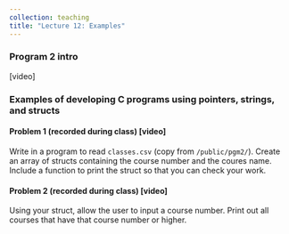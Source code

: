 ```yaml
---
collection: teaching
title: "Lecture 12: Examples"
---
```


### Program 2 intro
[video]

### Examples of developing C programs using pointers, strings, and structs

#### Problem 1 (recorded during class) [video]

Write in a program to read `classes.csv` (copy from `/public/pgm2/`).
Create an array of structs containing the course number
and the coures name. Include a function to print the struct so that you can
check your work.

#### Problem 2 (recorded during class) [video]

Using your struct, allow the user to input a course number. Print out all
courses that have that course number or higher.

